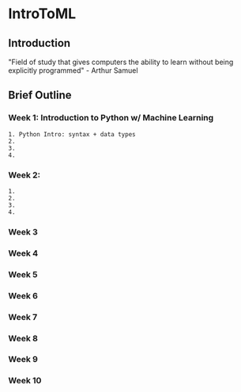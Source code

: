 # IntroToML

## Introduction

"Field of study that gives computers the ability to learn without being explicitly programmed" - Arthur Samuel

## Brief Outline

### Week 1: Introduction to Python w/ Machine Learning
	1. Python Intro: syntax + data types
	2. 
	3. 
	4. 
### Week 2: 
	1. 
	2. 
	3. 
	4. 
### Week 3

### Week 4

### Week 5

### Week 6

### Week 7

### Week 8

### Week 9

### Week 10
